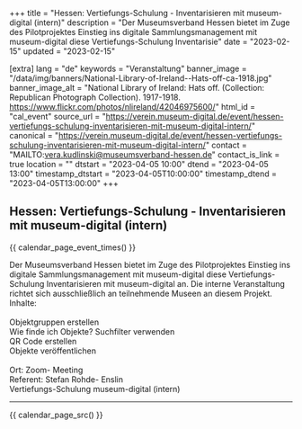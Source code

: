 +++
title = "Hessen: Vertiefungs-Schulung - Inventarisieren mit museum-digital (intern)"
description = "Der Museumsverband Hessen bietet im Zuge des Pilotprojektes Einstieg ins digitale Sammlungsmanagement mit museum-digital diese Vertiefungs-Schulung Inventarisie"
date = "2023-02-15"
updated = "2023-02-15"

[extra]
lang = "de"
keywords = "Veranstaltung"
banner_image = "/data/img/banners/National-Library-of-Ireland--Hats-off-ca-1918.jpg"
banner_image_alt = "National Library of Ireland:  Hats off. (Collection: Republican Photograph Collection). 1917-1918. https://www.flickr.com/photos/nlireland/42046975600/"
html_id = "cal_event"
source_url = "https://verein.museum-digital.de/event/hessen-vertiefungs-schulung-inventarisieren-mit-museum-digital-intern/"
canonical = "https://verein.museum-digital.de/event/hessen-vertiefungs-schulung-inventarisieren-mit-museum-digital-intern/"
contact = "MAILTO:vera.kudlinski@museumsverband-hessen.de"
contact_is_link = true
location = ""
dtstart = "2023-04-05 10:00"
dtend = "2023-04-05 13:00"
timestamp_dtstart = "2023-04-05T10:00:00"
timestamp_dtend = "2023-04-05T13:00:00"
+++

## Hessen: Vertiefungs-Schulung - Inventarisieren mit museum-digital (intern)

{{ calendar_page_event_times() }}

Der Museumsverband Hessen bietet im Zuge des Pilotprojektes Einstieg ins digitale Sammlungsmanagement mit museum-digital diese Vertiefungs-Schulung Inventarisieren mit museum-digital an. Die interne Veranstaltung richtet sich ausschließlich an teilnehmende Museen an diesem Projekt. <br />Inhalte: <br /><br />Objektgruppen erstellen<br />Wie finde ich Objekte? Suchfilter verwenden<br />QR Code erstellen<br />Objekte veröffentlichen<br /><br />Ort: Zoom- Meeting<br />Referent: Stefan Rohde- Enslin<br />Vertiefungs-Schulung museum-digital (intern)

----

{{ calendar_page_src() }}
